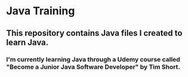 # Java Training

## This repository contains Java files I created to learn Java.

### I'm currently learning Java through a Udemy course called "Become a Junior Java Software Developer" by Tim Short.


